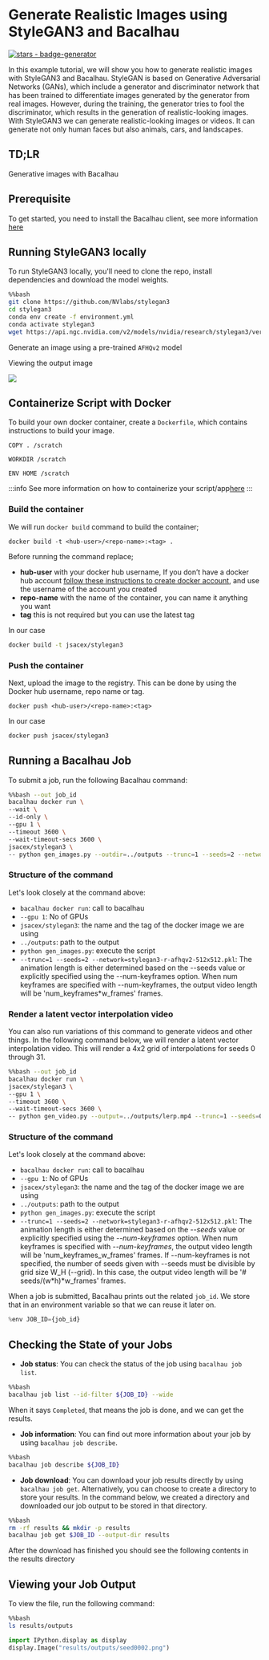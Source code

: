 # Generate Realistic Images using StyleGAN3 and Bacalhau

[![stars - badge-generator](https://img.shields.io/github/stars/bacalhau-project/bacalhau?style=social)](https://github.com/bacalhau-project/bacalhau)

In this example tutorial, we will show you how to generate realistic images with StyleGAN3 and Bacalhau. StyleGAN is based on Generative Adversarial Networks (GANs), which include a generator and discriminator network that has been trained to differentiate images generated by the generator from real images. However, during the training, the generator tries to fool the discriminator, which results in the generation of realistic-looking images. With StyleGAN3 we can generate realistic-looking images or videos. It can generate not only human faces but also animals, cars, and landscapes.

## TD;LR

Generative images with Bacalhau

## Prerequisite

To get started, you need to install the Bacalhau client, see more information [here](https://docs.bacalhau.org/getting-started/installation)

## Running StyleGAN3 locally

To run StyleGAN3 locally, you'll need to clone the repo, install dependencies and download the model weights.

```bash
%%bash
git clone https://github.com/NVlabs/stylegan3
cd stylegan3
conda env create -f environment.yml
conda activate stylegan3
wget https://api.ngc.nvidia.com/v2/models/nvidia/research/stylegan3/versions/1/files/stylegan3-r-afhqv2-512x512.pkl
```

Generate an image using a pre-trained `AFHQv2` model

Viewing the output image

![](https://i.imgur.com/A3UExJr.png)

## Containerize Script with Docker

To build your own docker container, create a `Dockerfile`, which contains instructions to build your image.

```
COPY . /scratch

WORKDIR /scratch

ENV HOME /scratch
```

:::info See more information on how to containerize your script/app[here](https://docs.docker.com/get-started/02\_our\_app/) :::

### Build the container

We will run `docker build` command to build the container;

```
docker build -t <hub-user>/<repo-name>:<tag> .
```

Before running the command replace;

* **hub-user** with your docker hub username, If you don’t have a docker hub account [follow these instructions to create docker account](https://docs.docker.com/docker-id/), and use the username of the account you created
* **repo-name** with the name of the container, you can name it anything you want
* **tag** this is not required but you can use the latest tag

In our case

```bash
docker build -t jsacex/stylegan3
```

### Push the container

Next, upload the image to the registry. This can be done by using the Docker hub username, repo name or tag.

```
docker push <hub-user>/<repo-name>:<tag>
```

In our case

```bash
docker push jsacex/stylegan3
```

## Running a Bacalhau Job

To submit a job, run the following Bacalhau command:

```bash
%%bash --out job_id
bacalhau docker run \
--wait \
--id-only \
--gpu 1 \
--timeout 3600 \
--wait-timeout-secs 3600 \
jsacex/stylegan3 \
-- python gen_images.py --outdir=../outputs --trunc=1 --seeds=2 --network=stylegan3-r-afhqv2-512x512.pkl
```

### Structure of the command

Let's look closely at the command above:

* `bacalhau docker run`: call to bacalhau
* `--gpu 1`: No of GPUs
* `jsacex/stylegan3`: the name and the tag of the docker image we are using
* `../outputs`: path to the output
* `python gen_images.py`: execute the script
* `--trunc=1 --seeds=2 --network=stylegan3-r-afhqv2-512x512.pkl`: The animation length is either determined based on the --seeds value or explicitly specified using the --num-keyframes option. When num keyframes are specified with --num-keyframes, the output video length will be 'num\_keyframes\*w\_frames' frames.

### Render a latent vector interpolation video

You can also run variations of this command to generate videos and other things. In the following command below, we will render a latent vector interpolation video. This will render a 4x2 grid of interpolations for seeds 0 through 31.

```bash
%%bash --out job_id
bacalhau docker run \
jsacex/stylegan3 \
--gpu 1 \
--timeout 3600 \
--wait-timeout-secs 3600 \
-- python gen_video.py --output=../outputs/lerp.mp4 --trunc=1 --seeds=0-31 --grid=4x2 --network=stylegan3-r-afhqv2-512x512.pkl
```

### Structure of the command

Let's look closely at the command above:

* `bacalhau docker run`: call to bacalhau
* `--gpu 1`: No of GPUs
* `jsacex/stylegan3`: the name and the tag of the docker image we are using
* `../outputs`: path to the output
* `python gen_images.py`: execute the script
* `--trunc=1 --seeds=2 --network=stylegan3-r-afhqv2-512x512.pkl`: The animation length is either determined based on the _--seeds_ value or explicitly specified using the _--num-keyframes_ option. When num keyframes is specified with _--num-keyframes_, the output video length will be 'num\_keyframes\_w\_frames' frames. If --num-keyframes is not specified, the number of seeds given with --seeds must be divisible by grid size W\_H (--grid). In this case, the output video length will be '# seeds/(w\*h)\*w\_frames' frames.

When a job is submitted, Bacalhau prints out the related `job_id`. We store that in an environment variable so that we can reuse it later on.

```python
%env JOB_ID={job_id}
```

## Checking the State of your Jobs

* **Job status**: You can check the status of the job using `bacalhau job list`.

```bash
%%bash
bacalhau job list --id-filter ${JOB_ID} --wide
```

When it says `Completed`, that means the job is done, and we can get the results.

* **Job information**: You can find out more information about your job by using `bacalhau job describe`.

```bash
%%bash
bacalhau job describe ${JOB_ID}
```

* **Job download**: You can download your job results directly by using `bacalhau job get`. Alternatively, you can choose to create a directory to store your results. In the command below, we created a directory and downloaded our job output to be stored in that directory.

```bash
%%bash
rm -rf results && mkdir -p results
bacalhau job get $JOB_ID --output-dir results
```

After the download has finished you should see the following contents in the results directory

## Viewing your Job Output

To view the file, run the following command:

```bash
%%bash
ls results/outputs
```

```python
import IPython.display as display
display.Image("results/outputs/seed0002.png")
```
